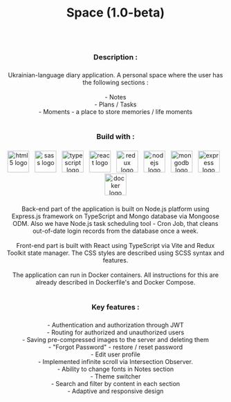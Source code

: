 <h1 align="center">Space (1.0-beta)</h1>
<br clear="both"></br>

###

<h3 align="center">Description :</h3>

###

<p align="center">Ukrainian-language diary application. A personal space where the user has the following sections :<br><br>- Notes<br>- Plans / Tasks<br>- Moments - a place to store memories / life moments</p>

###

<h1 align="center"></h1>

<h3 align="center">Build with :</h3>

###

<div align="center">
  <img src="https://skillicons.dev/icons?i=html" height="50" alt="html5 logo"  />
  <img width="5" />
  <img src="https://skillicons.dev/icons?i=sass" height="50" alt="sass logo"  />
  <img width="5" />
  <img src="https://skillicons.dev/icons?i=ts" height="50" alt="typescript logo"  />
  <img width="5" />
  <img src="https://skillicons.dev/icons?i=react" height="50" alt="react logo"  />
  <img width="5" />
  <img src="https://skillicons.dev/icons?i=redux" height="50" alt="redux logo"  />
  <img width="5" />
  <img src="https://skillicons.dev/icons?i=nodejs" height="50" alt="nodejs logo"  />
  <img width="5" />
  <img src="https://skillicons.dev/icons?i=mongodb" height="50" alt="mongodb logo"  />
  <img width="5" />
  <img src="https://skillicons.dev/icons?i=express" height="50" alt="express logo"  />
  <img width="5" />
  <img src="https://skillicons.dev/icons?i=docker" height="50" alt="docker logo"  />
</div>

###

<p align="center">Back-end part of the application is built on Node.js platform using Express.js framework on TypeScript and Mongo database via Mongoose ODM. Also we have Node.js task scheduling tool - Cron Job, that cleans out-of-date login records from the database once a week.<br><br>Front-end part is built with React using TypeScript via Vite and Redux Toolkit state manager. The CSS styles are described using SCSS syntax and features.<br><br>The application can run in Docker containers. All instructions for this are already described in Dockerfile's and Docker Compose.</p>

###

<h1 align="center"></h1>

<h3 align="center">Key features :</h3>

###

<p align="center">- Authentication and authorization through JWT<br>- Routing for authorized and unauthorized users<br>- Saving pre-compressed images to the server and deleting them<br>- "Forgot Password" - restore / reset password<br>- Edit user profile<br>- Implemented infinite scroll via Intersection Observer.<br>- Ability to change fonts in Notes section<br>- Theme switcher<br>- Search and filter by content in each section<br>- Adaptive and responsive design</p>

###
